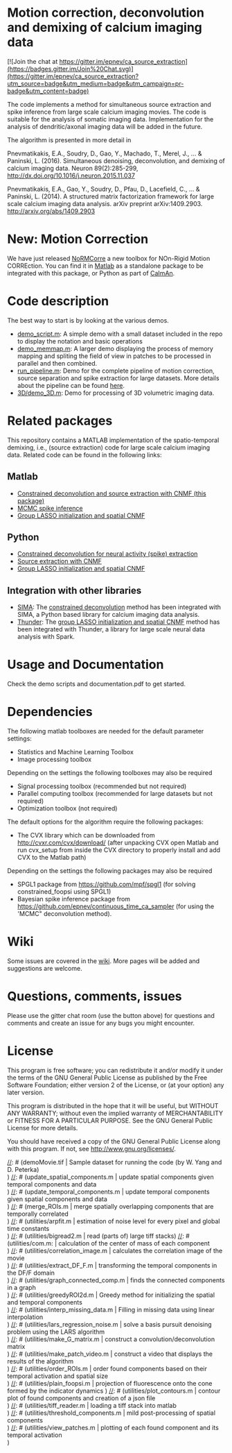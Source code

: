 # Motion correction, deconvolution and demixing of calcium imaging data

[![Join the chat at https://gitter.im/epnev/ca_source_extraction](https://badges.gitter.im/Join%20Chat.svg)](https://gitter.im/epnev/ca_source_extraction?utm_source=badge&utm_medium=badge&utm_campaign=pr-badge&utm_content=badge)

The code implements a method for simultaneous source extraction and spike inference from large scale calcium imaging movies. The code is suitable for the analysis of somatic imaging data. Implementation for the analysis of dendritic/axonal imaging data will be added in the future. 

The algorithm is presented in more detail in

Pnevmatikakis, E.A., Soudry, D., Gao, Y., Machado, T., Merel, J., ... & Paninski, L. (2016). Simultaneous denoising, deconvolution, and demixing of calcium imaging data. Neuron 89(2):285-299, http://dx.doi.org/10.1016/j.neuron.2015.11.037

Pnevmatikakis, E.A., Gao, Y., Soudry, D., Pfau, D., Lacefield, C., ... & Paninski, L. (2014). A structured matrix factorization framework for large scale calcium imaging data analysis. arXiv preprint arXiv:1409.2903. http://arxiv.org/abs/1409.2903

New: Motion Correction
======
We have just released [NoRMCorre](https://github.com/simonsfoundation/NoRMCorre) a new toolbox for NOn-Rigid Motion CORREction. You can find it in [Matlab](https://github.com/simonsfoundation/NoRMCorre) as a standalone package to be integrated with this package, or Python as part of [CaImAn](https://github.com/simonsfoundation/CaImAn).

Code description
=======

The best way to start is by looking at the various demos.
- [demo_script.m](https://github.com/epnev/ca_source_extraction): A simple demo with a small dataset included in the repo to display the notation and basic operations
- [demo_memmap.m](https://github.com/epnev/ca_source_extraction/blob/master/demo_memmap.m): A larger demo displaying the process of memory mapping and spliting the field of view in patches to be processed in parallel and then combined.
- [run_pipeline.m](https://github.com/epnev/ca_source_extraction/blob/master/run_pipeline.m): Demo for the complete pipeline of motion correction, source separation and spike extraction for large datasets. More details about the pipeline can be found [here](https://github.com/epnev/ca_source_extraction/wiki/Complete-analysis-pipeline).
- [3D/demo_3D.m](https://github.com/epnev/ca_source_extraction/blob/master/3D/demo_3D.m): Demo for processing of 3D volumetric imaging data.

Related packages
=======

This repository contains a MATLAB implementation of the spatio-temporal demixing, i.e., (source extraction) code for large scale calcium imaging data. Related code can be found in the following links:

## Matlab 
- [Constrained deconvolution and source extraction with CNMF (this package)](https://github.com/epnev/ca_source_extraction)
- [MCMC spike inference](https://github.com/epnev/continuous_time_ca_sampler)
- [Group LASSO initialization and spatial CNMF](https://github.com/danielso/ROI_detect)

## Python
- [Constrained deconvolution for neural activity (spike) extraction](https://github.com/epnev/constrained_foopsi_python)
- [Source extraction with CNMF](https://github.com/agiovann/Constrained_NMF)
- [Group LASSO initialization and spatial CNMF](https://github.com/danielso/ROI_detect)

## Integration with other libraries
- [SIMA](http://www.losonczylab.org/sima/1.3/): The [constrained deconvolution](https://github.com/losonczylab/sima/blob/master/sima/spikes.py) method has been integrated with SIMA, a Python based library for calcium imaging data analysis.
- [Thunder](http://thunder-project.org/): The [group LASSO initialization and spatial CNMF](https://github.com/j-friedrich/thunder/tree/LocalNMF) method has been integrated with Thunder, a library for large scale neural data analysis with Spark.


Usage and Documentation
=======
Check the demo scripts and documentation.pdf to get started.

Dependencies
========
The following matlab toolboxes are needed for the default parameter settings:

- Statistics and Machine Learning Toolbox
- Image processing toolbox

Depending on the settings the following toolboxes may also be required

- Signal processing toolbox (recommended but not required)
- Parallel computing toolbox (recommended for large datasets but not required)
- Optimization toolbox (not required)

The default options for the algorithm require the following packages:

- The CVX library which can be downloaded from http://cvxr.com/cvx/download/ (after unpacking CVX open Matlab and run cvx_setup from inside the CVX directory to properly install and add CVX to the Matlab path)

Depending on the settings the following packages may also be required

- SPGL1 package from https://github.com/mpf/spgl1 (for solving constrained_foopsi using SPGL1)
- Bayesian spike inference package from https://github.com/epnev/continuous_time_ca_sampler (for using the 'MCMC" deconvolution method).

Wiki
=======
Some issues are covered in the [wiki](https://github.com/epnev/ca_source_extraction/wiki). More pages will be added and suggestions are welcome.

Questions, comments, issues
=======
Please use the gitter chat room (use the button above) for questions and comments and create an issue for any bugs you might encounter.

License
=======

This program is free software; you can redistribute it and/or
modify it under the terms of the GNU General Public License
as published by the Free Software Foundation; either version 2
of the License, or (at your option) any later version.

This program is distributed in the hope that it will be useful,
but WITHOUT ANY WARRANTY; without even the implied warranty of
MERCHANTABILITY or FITNESS FOR A PARTICULAR PURPOSE.  See the
GNU General Public License for more details.

You should have received a copy of the GNU General Public License
along with this program.  If not, see <http://www.gnu.org/licenses/>.


[//]: #  (function name                           | description )
[//]: #  (----------------------------------------|-----------------------------------)
[//]: #  (demo_script.m                           | wrapper code <br />)
[//]: #  (demoMovie.tif                           | Sample dataset for running the code (by W. Yang and D. Peterka) <br />)
[//]: #  (update_spatial_components.m             | update spatial components given temporal components and data <br />)
[//]: #  (update_temporal_components.m            | update temporal components given spatial components and data <br />)
[//]: #  (merge_ROIs.m                            | merge spatially overlapping components that are temporally correlated <br />)
[//]: #  (utilities/arpfit.m                      | estimation of noise level for every pixel and global time constants <br />)
[//]: #  (utilities/bigread2.m                    | read (parts of) large tiff stacks)
[//]: #  (utilities/com.m:                        | calculation of the center of mass of each component <br />)
[//]: #  (utilities/correlation_image.m           | calculates the correlation image of the movie <br />)
[//]: #  (utilities/extract_DF_F.m                | transforming the temporal components in the DF/F domain <br />)
[//]: #  (utilities/graph_connected_comp.m        | finds the connected components in a graph <br />)
[//]: #  (utilities/greedyROI2d.m                 | Greedy method for initializing the spatial and temporal components <br />)
[//]: #  (utilities/interp_missing_data.m         | Filling in missing data using linear interpolation <br />)
[//]: #  (utilities/lars_regression_noise.m       | solve a basis pursuit denoising problem using the LARS algorithm <br />)
[//]: #  (utilities/make_G_matrix.m               | construct a convolution/deconvolution matrix <br />)
[//]: #  (utilities/make_patch_video.m            | construct a video that displays the results of the algorithm <br />)
[//]: #  (utilities/order_ROIs.m                  | order found components based on their temporal activation and spatial size <br />)
[//]: #  (utilities/plain_foopsi.m                | projection of fluorescence onto the cone formed by the indicator dynamics )
[//]: #  (utilities/plot_contours.m               | contour plot of found components and creation of a json file <br />)
[//]: #  (utilities/tiff_reader.m                 | loading a tiff stack into matlab <br />)
[//]: #  (utilities/threshold_components.m        | mild post-processing of spatial components <br />)
[//]: #  (utilities/view_patches.m                | plotting of each found component and its temporal activation <br />)
